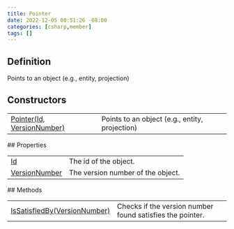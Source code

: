 ```yaml
---
title: Pointer
date: 2022-12-05 00:51:26 -08:00
categories: [csharp,member]
tags: []
---
```


## Definition

Points to an object (e.g., entity, projection)

## Constructors
<table><tr><td><!--/posts/csharp.member.entitydb.abstractions.valueobjects.pointer-.ctor#.../--><a href='#'>Pointer(Id, VersionNumber)</a></td><td>
Points to an object (e.g., entity, projection)
</td></tr></table>
## Properties
<table><tr><td><!--/posts/csharp.member.entitydb.abstractions.valueobjects.pointer.id/--><a href='#'>Id</a></td><td>The id of the object.</td></tr><tr><td><!--/posts/csharp.member.entitydb.abstractions.valueobjects.pointer.versionnumber/--><a href='#'>VersionNumber</a></td><td>The version number of the object.</td></tr></table>
## Methods
<table><tr><td><!--/posts/csharp.member.entitydb.abstractions.valueobjects.pointer.issatisfiedby/--><a href='#'>IsSatisfiedBy(VersionNumber)</a></td><td>
Checks if the version number found satisfies the pointer.
</td></tr></table>
